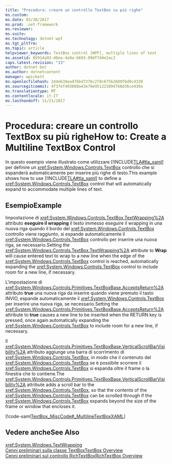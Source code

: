 ```yaml
---
title: "Procedura: creare un controllo TextBox su più righe"
ms.custom: 
ms.date: 03/30/2017
ms.prod: .net-framework
ms.reviewer: 
ms.suite: 
ms.technology: dotnet-wpf
ms.tgt_pltfrm: 
ms.topic: article
helpviewer_keywords: TextBox control [WPF], multiple lines of text
ms.assetid: 05914a93-d0ea-4a9a-b693-09df7d4e2ac2
caps.latest.revision: "13"
author: dotnet-bot
ms.author: dotnetcontent
manager: wpickett
ms.openlocfilehash: 244eb38ea47bbd7376c2f8c6f5b2609fbd9c4330
ms.sourcegitcommit: 4f3fef493080a43e70e951223894768d36ce430a
ms.translationtype: MT
ms.contentlocale: it-IT
ms.lasthandoff: 11/21/2017
---
```

# <a name="how-to-create-a-multiline-textbox-control"></a><span data-ttu-id="6c68b-102">Procedura: creare un controllo TextBox su più righe</span><span class="sxs-lookup"><span data-stu-id="6c68b-102">How to: Create a Multiline TextBox Control</span></span>
<span data-ttu-id="6c68b-103">In questo esempio viene illustrato come utilizzare [!INCLUDE[TLA#tla_xaml](../../../../includes/tlasharptla-xaml-md.md)] per definire un <xref:System.Windows.Controls.TextBox> controllo che si espanderà automaticamente per inserire più righe di testo.</span><span class="sxs-lookup"><span data-stu-id="6c68b-103">This example shows how to use [!INCLUDE[TLA#tla_xaml](../../../../includes/tlasharptla-xaml-md.md)] to define a <xref:System.Windows.Controls.TextBox> control that will automatically expand to accommodate multiple lines of text.</span></span>  
  
## <a name="example"></a><span data-ttu-id="6c68b-104">Esempio</span><span class="sxs-lookup"><span data-stu-id="6c68b-104">Example</span></span>  
 <span data-ttu-id="6c68b-105">Impostazione di <xref:System.Windows.Controls.TextBox.TextWrapping%2A> attributo **eseguire il wrapping** il testo immesso eseguire il wrapping in una nuova riga quando il bordo del <xref:System.Windows.Controls.TextBox> controllo viene raggiunto, si espande automaticamente il <xref:System.Windows.Controls.TextBox> controllo per inserire una nuova riga, se necessario.</span><span class="sxs-lookup"><span data-stu-id="6c68b-105">Setting the <xref:System.Windows.Controls.TextBox.TextWrapping%2A> attribute to **Wrap** will cause entered text to wrap to a new line when the edge of the <xref:System.Windows.Controls.TextBox> control is reached, automatically expanding the <xref:System.Windows.Controls.TextBox> control to include room for a new line, if necessary.</span></span>  
  
 <span data-ttu-id="6c68b-106">L'impostazione di <xref:System.Windows.Controls.Primitives.TextBoxBase.AcceptsReturn%2A> attributo **true** una nuova riga da inserire quando viene premuto il tasto INVIO, espande automaticamente il <xref:System.Windows.Controls.TextBox> per inserire una nuova riga, se necessario.</span><span class="sxs-lookup"><span data-stu-id="6c68b-106">Setting the <xref:System.Windows.Controls.Primitives.TextBoxBase.AcceptsReturn%2A> attribute to **true** causes a new line to be inserted when the RETURN key is pressed, once again automatically expanding the <xref:System.Windows.Controls.TextBox> to include room for a new line, if necessary.</span></span>  
  
 <span data-ttu-id="6c68b-107">Il <xref:System.Windows.Controls.Primitives.TextBoxBase.VerticalScrollBarVisibility%2A> attributo aggiunge una barra di scorrimento di <xref:System.Windows.Controls.TextBox>, in modo che il contenuto del <xref:System.Windows.Controls.TextBox> se è possibile scorrere il <xref:System.Windows.Controls.TextBox> si espanda oltre il frame o la finestra che lo contiene.</span><span class="sxs-lookup"><span data-stu-id="6c68b-107">The <xref:System.Windows.Controls.Primitives.TextBoxBase.VerticalScrollBarVisibility%2A> attribute adds a scroll bar to the <xref:System.Windows.Controls.TextBox>, so that the contents of the <xref:System.Windows.Controls.TextBox> can be scrolled through if the <xref:System.Windows.Controls.TextBox> expands beyond the size of the frame or window that encloses it.</span></span>  
  
 [!code-xaml[TextBox_MiscCode#_MultilineTextBoxXAML](../../../../samples/snippets/csharp/VS_Snippets_Wpf/TextBox_MiscCode/CSharp/Window1.xaml#_multilinetextboxxaml)]  
  
## <a name="see-also"></a><span data-ttu-id="6c68b-108">Vedere anche</span><span class="sxs-lookup"><span data-stu-id="6c68b-108">See Also</span></span>  
 <xref:System.Windows.TextWrapping>  
 [<span data-ttu-id="6c68b-109">Cenni preliminari sulla classe TextBox</span><span class="sxs-lookup"><span data-stu-id="6c68b-109">TextBox Overview</span></span>](../../../../docs/framework/wpf/controls/textbox-overview.md)  
 [<span data-ttu-id="6c68b-110">Cenni preliminari sul controllo RichTextBox</span><span class="sxs-lookup"><span data-stu-id="6c68b-110">RichTextBox Overview</span></span>](../../../../docs/framework/wpf/controls/richtextbox-overview.md)
